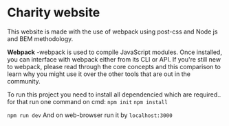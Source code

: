 # Charity website

This website is made with the use of webpack using post-css and Node js and BEM methodology.

**Webpack**
-webpack is used to compile JavaScript modules. Once installed, you can interface with webpack either from its CLI or API. If     you're still new to webpack, please read through the core concepts and this comparison to learn why you might use it over the   other tools that are out in the community.
 
 To run this project you need to install all dependencied which are required..
 for that run one command on cmd:
 `npm init`
 `npm install`
 
 `npm run dev`
 And on web-browser run it by `localhost:3000`
